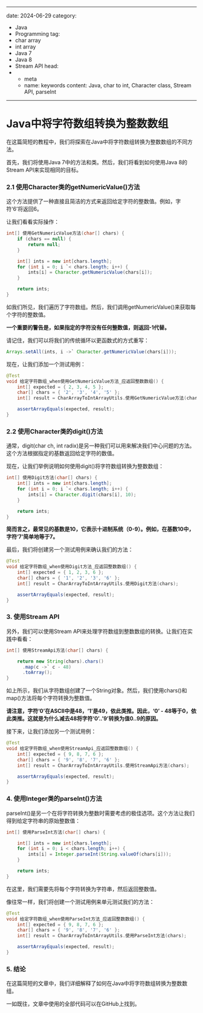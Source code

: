 ---
date: 2024-06-29
category:
  - Java
  - Programming
tag:
  - char array
  - int array
  - Java 7
  - Java 8
  - Stream API
head:
  - - meta
    - name: keywords
      content: Java, char to int, Character class, Stream API, parseInt
------
# Java中将字符数组转换为整数数组

在这篇简短的教程中，我们将探索在Java中将字符数组转换为整数数组的不同方法。

首先，我们将使用Java 7中的方法和类。然后，我们将看到如何使用Java 8的Stream API来实现相同的目标。

### 2.1 使用Character类的getNumericValue()方法

这个方法提供了一种直接且简洁的方式来返回给定字符的整数值。例如，字符‘6’将返回6。

让我们看看实际操作：

```java
int[] 使用GetNumericValue方法(char[] chars) {
    if (chars == null) {
        return null;
    }

    int[] ints = new int[chars.length];
    for (int i = 0; i `< chars.length; i++) {
        ints[i] = Character.getNumericValue(chars[i]);
    }

    return ints;
}
```

如我们所见，我们遍历了字符数组。然后，我们调用getNumericValue()来获取每个字符的整数值。

**一个重要的警告是，如果指定的字符没有任何整数值，则返回-1代替。**

请记住，我们可以将我们的传统循环以更函数式的方式重写：

```java
Arrays.setAll(ints, i ->` Character.getNumericValue(chars[i]));
```

现在，让我们添加一个测试用例：

```java
@Test
void 给定字符数组_when使用GetNumericValue方法_应返回整数数组() {
    int[] expected = { 2, 3, 4, 5 };
    char[] chars = { '2', '3', '4', '5' };
    int[] result = CharArrayToIntArrayUtils.使用GetNumericValue方法(chars);

    assertArrayEquals(expected, result);
}
```

### 2.2 使用Character类的digit()方法

通常，digit(char ch, int radix)是另一种我们可以用来解决我们中心问题的方法。这个方法根据指定的基数返回给定字符的数值。

现在，让我们举例说明如何使用digit()将字符数组转换为整数数组：

```java
int[] 使用Digit方法(char[] chars) {
    int[] ints = new int[chars.length];
    for (int i = 0; i `< chars.length; i++) {
        ints[i] = Character.digit(chars[i], 10);
    }

    return ints;
}
```

**简而言之，最常见的基数是10，它表示十进制系统（0-9）。例如，在基数10中，字符‘7’简单地等于7。**

最后，我们将创建另一个测试用例来确认我们的方法：

```java
@Test
void 给定字符数组_when使用Digit方法_应返回整数数组() {
    int[] expected = { 1, 2, 3, 6 };
    char[] chars = { '1', '2', '3', '6' };
    int[] result = CharArrayToIntArrayUtils.使用Digit方法(chars);

    assertArrayEquals(expected, result);
}
```

### 3. 使用Stream API

另外，我们可以使用Stream API来处理字符数组到整数数组的转换。让我们在实践中看看：

```java
int[] 使用StreamApi方法(char[] chars) {

    return new String(chars).chars()
      .map(c ->` c - 48)
      .toArray();
}
```

如上所示，我们从字符数组创建了一个String对象。然后，我们使用chars()和map()方法将每个字符转换为整数值。

**请注意，字符‘0’在ASCII中是48，‘1’是49，依此类推。因此，‘0’ - 48等于0，依此类推。这就是为什么减去48将字符‘0’..’9’转换为值0..9的原因。**

接下来，让我们添加另一个测试用例：

```java
@Test
void 给定字符数组_when使用StreamApi_应返回整数数组() {
    int[] expected = { 9, 8, 7, 6 };
    char[] chars = { '9', '8', '7', '6' };
    int[] result = CharArrayToIntArrayUtils.使用StreamApi方法(chars);

    assertArrayEquals(expected, result);
}
```

### 4. 使用Integer类的parseInt()方法

parseInt()是另一个在将字符转换为整数时需要考虑的极佳选项。这个方法让我们得到给定字符串的原始整数值：

```java
int[] 使用ParseInt方法(char[] chars) {

    int[] ints = new int[chars.length];
    for (int i = 0; i < chars.length; i++) {
        ints[i] = Integer.parseInt(String.valueOf(chars[i]));
    }

    return ints;
}
```

在这里，我们需要先将每个字符转换为字符串，然后返回整数值。

像往常一样，我们将创建一个测试用例来单元测试我们的方法：

```java
@Test
void 给定字符数组_when使用ParseInt方法_应返回整数数组() {
    int[] expected = { 9, 8, 7, 6 };
    char[] chars = { '9', '8', '7', '6' };
    int[] result = CharArrayToIntArrayUtils.使用ParseInt方法(chars);

    assertArrayEquals(expected, result);
}
```

### 5. 结论

在这篇简短的文章中，我们详细解释了如何在Java中将字符数组转换为整数数组。

一如既往，文章中使用的全部代码可以在GitHub上找到。